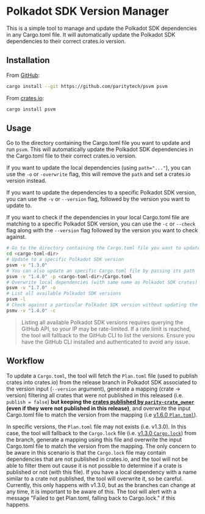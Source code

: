 # Polkadot SDK Version Manager

This is a simple tool to manage and update the Polkadot SDK dependencies in any Cargo.toml file. It will automatically update the Polkadot SDK dependencies to their correct crates.io version.

## Installation

From [GitHub](https://github.com/paritytech/psvm):

```sh
cargo install --git https://github.com/paritytech/psvm psvm
```

From [crates.io](https://crates.io/crates/psvm):

```sh
cargo install psvm
```

## Usage

Go to the directory containing the Cargo.toml file you want to update and run `psvm`. This will automatically update the Polkadot SDK dependencies in the Cargo.toml file to their correct crates.io version.

If you want to update the local dependencies (using `path="..."`), you can use the `-o` or `-overwrite` flag, this will remove the `path` and set a crates.io version instead.

If you want to update the dependencies to a specific Polkadot SDK version, you can use the `-v` or `--version` flag, followed by the version you want to update to.

If you want to check if the dependencies in your local Cargo.toml file are matching to a specific Polkadot SDK version, you can use the `-c` or `--check` flag along with the `--version` flag followed by the version you want to check against.

```sh
# Go to the directory containing the Cargo.toml file you want to update
cd <cargo-toml-dir>
# Update to a specific Polkadot SDK version
psvm -v "1.3.0"
# You can also update an specific Cargo.toml file by passing its path
psvm -v "1.4.0" -p <cargo-toml-dir>/Cargo.toml
# Overwrite local dependencies (with same name as Polkadot SDK crates) with crates.io versions
psvm -v "1.7.0" -o
# List all available Polkadot SDK versions
psvm -l
# Check against a particular Polkadot SDK version without updating the Cargo.toml file
psmv -v "1.4.0" -c
```

> Listing all available Polkadot SDK versions requires querying the GitHub API, so your IP may be rate-limited. If a rate limit is reached, the tool will fallback to the GitHub CLI to list the versions. Ensure you have the GitHub CLI installed and authenticated to avoid any issue.

## Workflow

To update a `Cargo.toml`, the tool will fetch the `Plan.toml` file (used to publish crates into crates.io) from the release branch in Polkadot SDK associated to the version input (`--version` argument), generate a mapping (crate -> version) filtering all crates that were not published in this released (i.e. `publish = false`) **but keeping the [crates published by `parity-crate_owner`](https://crates.io/users/parity-crate-owner) (even if they were not published in this release)**, and overwrite the input Cargo.toml file to match the version from the mapping (i.e [v1.6.0 `Plan.toml`](https://raw.githubusercontent.com/paritytech/polkadot-sdk/release-crates-io-v1.6.0/Plan.toml)).

In specific versions, the `Plan.toml` file may not exists (i.e. v1.3.0). In this case, the tool will fallback to the `Cargo.lock` file (i.e. [v1.3.0 `Cargo.lock`](https://raw.githubusercontent.com/paritytech/polkadot-sdk/release-crates-io-v1.3.0/Cargo.lock)) from the branch, generate a mapping using this file and overwrite the input Cargo.toml file to match the version from the mapping. The only concern to be aware in this scenario is that the `Cargo.lock` file may contain dependencies that are not published in crates.io, and the tool will not be able to filter them out cause it is not possible to determine if a crate is published or not (with this file). If you have a local dependency with a name similar to a crate not published, the tool will overwrite it, so be careful. Currently, this only happens with v1.3.0, but as the branches can change at any time, it is important to be aware of this. The tool will alert with a message "Failed to get Plan.toml, falling back to Cargo.lock." if this happens.
